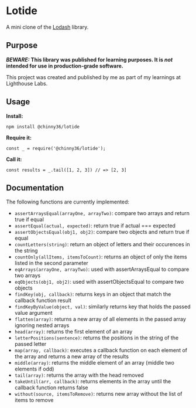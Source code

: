 # Lotide

A mini clone of the [Lodash](https://lodash.com) library.

## Purpose

**_BEWARE:_ This library was published for learning purposes. It is _not_ intended for use in production-grade software.**

This project was created and published by me as part of my learnings at Lighthouse Labs. 

## Usage

**Install:**

`npm install @chinny36/lotide`

**Require it:**

`const _ = require('@chinny36/lotide');`

**Call it:**

`const results = _.tail([1, 2, 3]) // => [2, 3]`

## Documentation

The following functions are currently implemented:

* `assertArraysEqual(arrayOne, arrayTwo)`: compare two arrays and return true if equal
* `assertEqual(actual, expected)`: return true if actual === expected
* `assertObjectsEqual(obj1, obj2)`: compare two objects and return true if equal
* `countLetters(string)`: return an object of letters and their occurences in the string
* `countOnly(allItems, itemsToCount)`: returns an object of only the items listed in the second parameter
* `eqArrays(arrayOne, arrayTwo)`: used with assertArraysEqual to compare two arrays
* `eqObjects(obj1, obj2)`: used with assertObjectsEqual to compare two objects
* `findKey(obj, callback)`: returns keys in an object that match the callback function result
* `findKeyByValue(object, val)`: similarly returns key that holds the passed value argument
* `flatten(array)`: returns a new array of all elements in the passed array ignoring nested arrays
* `head(array)`: returns the first element of an array
* `letterPositions(sentence)`: returns the positions in the string of the passed letter
* `map(array, callback)`: executes a callback function on each element of the array and returns a new array of the results
* `middle(array)`: returns the middle element of an array (middle two elements if odd)
* `tail(array)`: returns the array with the head removed
* `takeUntil(arr, callback)`: returns elements in the array until the callback function returns false
* `without(source, itemsToRemove)`: returns new array without the list of items to remove